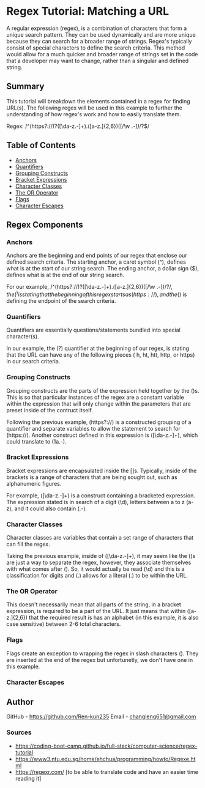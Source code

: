 # Regex Tutorial: Matching a URL

A regular expression (regex), is a combination of characters that form a unique search pattern. They can be used dynamically and are more unique because they can search for a broader range of strings. Regex's typically consist of special characters to define the search criteria. This method would allow for a much quicker and broader range of strings set in the code that a developer may want to change, rather than a singular and defined string.

## Summary

This tutorial will breakdown the elements contained in a regex for finding URL(s).
The following regex will be used in this example to further the understanding of how regex's work and how to easily translate them.

Regex: /^(https?:\/\/)?([\da-z\.-]+)\.([a-z\.]{2,6})([\/\w \.-]*)*\/?$/

## Table of Contents

- [Anchors](#anchors)
- [Quantifiers](#quantifiers)
- [Grouping Constructs](#grouping-constructs)
- [Bracket Expressions](#bracket-expressions)
- [Character Classes](#character-classes)
- [The OR Operator](#the-or-operator)
- [Flags](#flags)
- [Character Escapes](#character-escapes)

## Regex Components

### Anchors

Anchors are the beginning and end points of our regex that enclose our defined search criteria.
The starting anchor, a caret symbol (^), defines what is at the start of our string search.
The ending anchor, a dollar sign ($), defines what is at the end of our string search.

For our example, /^(https?:\/\/)?([\da-z\.-]+)\.([a-z\.]{2,6})([\/\w \.-]*)*\/?$/, the (^) is stating that the beginning of this regex starts as (https://), and the ($) is defining the endpoint of the search criteria.

### Quantifiers

Quantifiers are essentially questions/statements bundled into special character(s).

In our example, the (?) quantifier at the beginning of our regex, is stating that the URL can have any of the following pieces ( h, ht, htt, http, or https) in our search criteria.

### Grouping Constructs

Grouping constructs are the parts of the expression held together by the ()s. This is so that particular instances of the regex are a constant variable within the expression that will only change within the parameters that are preset inside of the contruct itself.

Following the previous example, (https?:\/\/) is a constructed grouping of a quantifier and separate variables to allow the statement to search for (https://). Another construct defined in this expression is ([\da-z\.-]+), which could translate to (1a.-).

### Bracket Expressions

Bracket expressions are encapsulated inside the []s. Typically, inside of the brackets is a range of characters that are being sought out, such as alphanumeric figures.

For example, ([\da-z\.-]+) is a construct containing a bracketed expression. The expression stated is in search of a digit (\d), letters between a to z (a-z), and it could also contain (.-).

### Character Classes

Character classes are variables that contain a set range of characters that can fill the regex.

Taking the previous example, inside of ([\da-z\.-]+), it may seem like the (\)s are just a way to separate the regex, however, they associate themselves with what comes after (\). So, it would actually be read (\d) and this is a classification for digits and (\.) allows for a literal (.) to be within the URL. 

### The OR Operator

This doesn't necessarily mean that all parts of the string, in a bracket expression, is required to be a part of the URL. It just means that within ([a-z\.]{2,6}) that the required result is has an alphabet (in this example, it is also case sensitive) between 2-6 total characters.

### Flags

Flags create an exception to wrapping the regex in slash characters (\). They are inserted at the end of the regex but unfortunetly, we don't have one in this example.

### Character Escapes



## Author

GitHub - https://github.com/Ren-kun235
Email - changleng651@gmail.com

### Sources

- https://coding-boot-camp.github.io/full-stack/computer-science/regex-tutorial
- https://www3.ntu.edu.sg/home/ehchua/programming/howto/Regexe.html
- https://regexr.com/ [to be able to translate code and have an easier time reading it]
